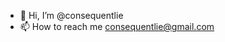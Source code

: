 - 👋 Hi, I’m @consequentlie
- 📫 How to reach me consequentlie@gmail.com

<!---
consequentlie/consequentlie is a ✨ special ✨ repository because its `README.md` (this file) appears on your GitHub profile.
You can click the Preview link to take a look at your changes.
--->
